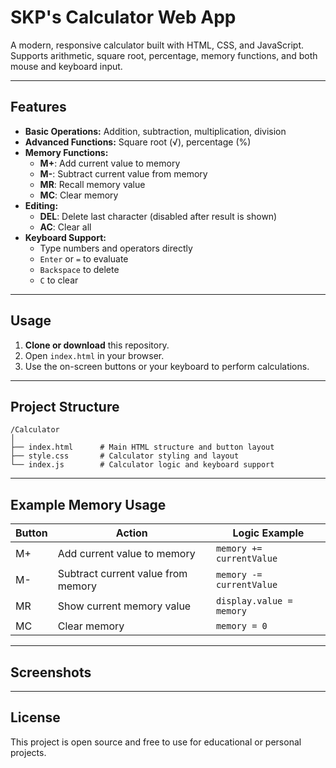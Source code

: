 # SKP's Calculator Web App

A modern, responsive calculator built with HTML, CSS, and JavaScript.  
Supports arithmetic, square root, percentage, memory functions, and both mouse and keyboard input.

---

## Features

- **Basic Operations:** Addition, subtraction, multiplication, division
- **Advanced Functions:** Square root (√), percentage (%)
- **Memory Functions:**  
  - **M+**: Add current value to memory  
  - **M-**: Subtract current value from memory  
  - **MR**: Recall memory value  
  - **MC**: Clear memory
- **Editing:**  
  - **DEL**: Delete last character (disabled after result is shown)  
  - **AC**: Clear all
- **Keyboard Support:**  
  - Type numbers and operators directly  
  - `Enter` or `=` to evaluate  
  - `Backspace` to delete  
  - `C` to clear

---

## Usage

1. **Clone or download** this repository.
2. Open `index.html` in your browser.
3. Use the on-screen buttons or your keyboard to perform calculations.

---

## Project Structure

```
/Calculator
│
├── index.html      # Main HTML structure and button layout
├── style.css       # Calculator styling and layout
└── index.js        # Calculator logic and keyboard support
```

---

## Example Memory Usage

| Button | Action                             | Logic Example            |
| ------ | ---------------------------------- | ------------------------ |
| M+     | Add current value to memory        | `memory += currentValue` |
| M-     | Subtract current value from memory | `memory -= currentValue` |
| MR     | Show current memory value          | `display.value = memory` |
| MC     | Clear memory                       | `memory = 0`             |

---

## Screenshots



---

## License

This project is open source and free to use for educational or personal projects.